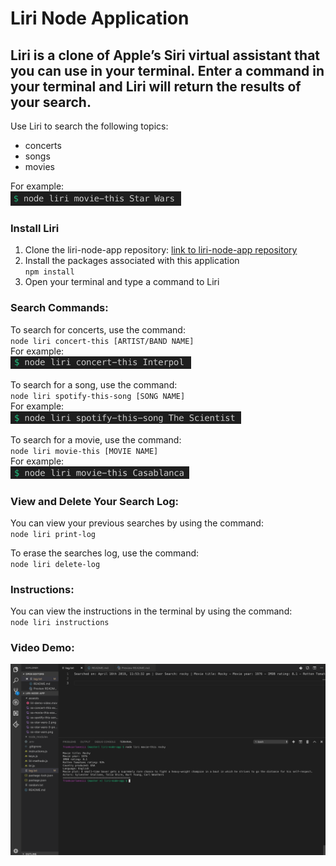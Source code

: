 # Liri Node Application

## Liri is a clone of Apple’s Siri virtual assistant that you can use in your terminal.  Enter a command in your terminal and Liri will return the results of your search.


Use Liri to search the following topics: 
- concerts
- songs
- movies

For example:    
<img src="assests/ss-star-wars-2.png" height="23">

### Install Liri
1. Clone the liri-node-app repository: [link to liri-node-app repository](https://github.com/fcarlone/liri-node-app/)  
2. Install the packages associated with this application  
`npm install`  
3. Open your terminal and type a command to Liri 

  
### Search Commands:  
To search for concerts, use the command:  
`node liri concert-this [ARTIST/BAND NAME]`  
For example:  
<img src="assests/ss-concert-this-example.png" height="20">

To search for a song, use the command:  
`node liri spotify-this-song [SONG NAME]`  
For example:  
<img src="assests/ss-spotify-this-song-example.png" height="20">  

To search for a movie, use the command:  
`node liri movie-this [MOVIE NAME]`  
For example:  
<img src="assests/ss-movie-this-example.png" height="20">  
  
### View and Delete Your Search Log:
You can view your previous searches by using the command:  
`node liri print-log`  
  
To erase the searches log, use the command:  
`node liri delete-log`  


### Instructions:  
You can view the instructions in the terminal by using the command:  
`node liri instructions`  


### Video Demo: 
[![Watch the video](assests/node-liri-app.png)](https://drive.google.com/open?id=1Pt7RilSq7h0gyz8GR3nM93JeB8v3JB2y)


